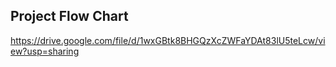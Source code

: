## Project Flow Chart
<a>https://drive.google.com/file/d/1wxGBtk8BHGQzXcZWFaYDAt83lU5teLcw/view?usp=sharing</a>

